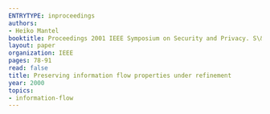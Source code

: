 ```yaml
---
ENTRYTYPE: inproceedings
authors:
- Heiko Mantel
booktitle: Proceedings 2001 IEEE Symposium on Security and Privacy. S\&P 2001
layout: paper
organization: IEEE
pages: 78-91
read: false
title: Preserving information flow properties under refinement
year: 2000
topics:
- information-flow
---
```

